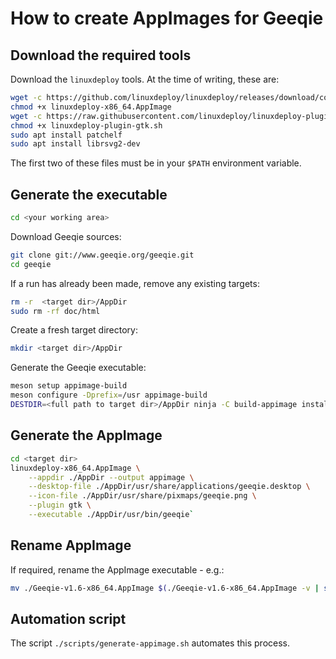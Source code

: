 # How to create AppImages for Geeqie

## Download the required tools

Download the `linuxdeploy` tools. At the time of writing, these are:

```sh
wget -c https://github.com/linuxdeploy/linuxdeploy/releases/download/continuous/linuxdeploy-x86_64.AppImage
chmod +x linuxdeploy-x86_64.AppImage
wget -c https://raw.githubusercontent.com/linuxdeploy/linuxdeploy-plugin-gtk/master/linuxdeploy-plugin-gtk.sh
chmod +x linuxdeploy-plugin-gtk.sh
sudo apt install patchelf
sudo apt install librsvg2-dev
```

The first two of these files must be in your `$PATH` environment variable.

## Generate the executable

```sh
cd <your working area>
```

Download Geeqie sources:

```sh
git clone git://www.geeqie.org/geeqie.git
cd geeqie
```

If a run has already been made, remove any existing targets:

```sh
rm -r  <target dir>/AppDir
sudo rm -rf doc/html
```

Create a fresh target directory:

```sh
mkdir <target dir>/AppDir
```

Generate the Geeqie executable:

```sh
meson setup appimage-build
meson configure -Dprefix=/usr appimage-build
DESTDIR=<full path to target dir>/AppDir ninja -C build-appimage install
```

## Generate the AppImage

```sh
cd <target dir>
linuxdeploy-x86_64.AppImage \
    --appdir ./AppDir --output appimage \
    --desktop-file ./AppDir/usr/share/applications/geeqie.desktop \
    --icon-file ./AppDir/usr/share/pixmaps/geeqie.png \
    --plugin gtk \
    --executable ./AppDir/usr/bin/geeqie`
```

## Rename AppImage

If required, rename the AppImage executable - e.g.:

```sh
mv ./Geeqie-v1.6-x86_64.AppImage $(./Geeqie-v1.6-x86_64.AppImage -v | sed 's/git//' | sed 's/-.* /-/' | sed 's/ /-v/' | sed 's/-GTK3//').AppImage
```

## Automation script

The script `./scripts/generate-appimage.sh` automates this process.
